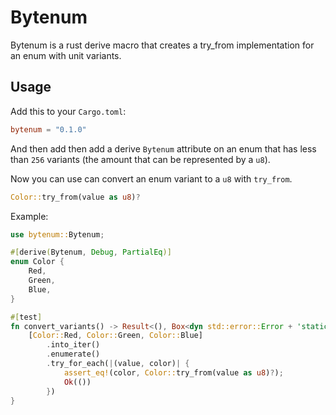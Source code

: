 # Bytenum

Bytenum is a rust derive macro that creates a try_from<u8> implementation for an enum with unit variants. 

## Usage

Add this to your `Cargo.toml`:

```toml
bytenum = "0.1.0"
```

And then add then add a derive `Bytenum` attribute on an enum
that has less than `256` variants (the amount that can be represented by a `u8`).

Now you can use can convert an enum variant to a `u8` with `try_from`.

```rust
Color::try_from(value as u8)?
```

Example:

```rust
use bytenum::Bytenum;

#[derive(Bytenum, Debug, PartialEq)]
enum Color {
    Red,
    Green,
    Blue,
}

#[test]
fn convert_variants() -> Result<(), Box<dyn std::error::Error + 'static>> {
    [Color::Red, Color::Green, Color::Blue]
        .into_iter()
        .enumerate()
        .try_for_each(|(value, color)| {
            assert_eq!(color, Color::try_from(value as u8)?);
            Ok(())
        })
}
```